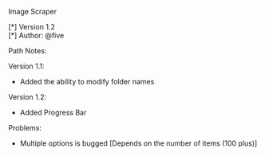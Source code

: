 Image Scraper

[\*] Version 1.2 </br>
[\*] Author: @five </br>

Path Notes:

Version 1.1:

- Added the ability to modify folder names

Version 1.2:

- Added Progress Bar

Problems:

- Multiple options is bugged [Depends on the number of items (100 plus)] 